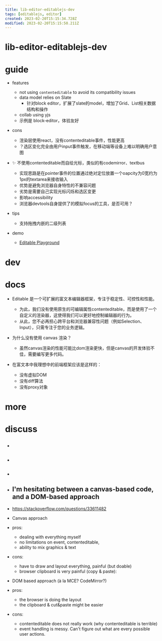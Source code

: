 ```yaml
---
title: lib-editor-editablejs-dev
tags: [editablejs, editor]
created: 2023-02-20T15:15:34.728Z
modified: 2023-02-20T15:15:50.211Z
---
```


# lib-editor-editablejs-dev

# guide

- features
  - not using `contenteditable` to avoid its compatibility issues
  - data model relies on Slate
    - 针对block editor，扩展了slate的model，增加了Grid、List相关数据结构和操作
  - collab using yjs
  - 示例是 block-editor，体验友好

- cons
  - 渲染层使用react，没有contenteditable事件，性能更高
  - ？选区变化完全由用户input事件触发，在移动端等设备上难以明确用户意图

- ✨ 不使用contenteditable而自绘光标，类似的有codemirror、textbus
  - 实现思路是在pointer事件的位置通过绝对定位放置一个oapcity为0宽约为1px的textarea来接收输入
  - 优势是避免浏览器自身特性的不兼容问题
  - 劣势是需要自己实现光标闪烁和选区变更
  - 影响accessibility
  - 浏览器devtools自身提供了的模拟focus的工具，是否可用？

- tips
  - 支持拖拽内嵌的二级列表

- demo
  - [Editable Playground](https://docs.editablejs.com/playground)
# dev

# docs
- Editable 是一个可扩展的富文本编辑器框架，专注于稳定性、可控性和性能。
  - 为此，我们没有使用原生的可编辑属性contenteditable，而是使用了一个自定义的渲染器，这使得我们可以更好地控制编辑器的行为。
  - 从此，您不必再担心跨平台和浏览器兼容性问题（例如Selection、Input），只需专注于您的业务逻辑。

- 为什么没有使用 canvas 渲染？
  - 虽然canvas渲染的性能可能比dom渲染更快，但是canvas的开发体验不佳，需要编写更多代码。
- 在富文本中我理想中的前端框架应该是这样的：
  - 没有虚拟DOM
  - 没有diff算法
  - 没有proxy对象
# more

# discuss
- ## 

- ## 

- ## 

- ## I'm hesitating between a canvas-based code, and a DOM-based approach
- https://stackoverflow.com/questions/33611482
- Canvas approach  
- pros:
  - dealing with everything myself
  - no limitations on event, contenteditable, 
  - ability to mix graphics & text

- cons:
  - have to draw and layout everything, painful (but doable)
  - browser clipboard is very painful (copy & paste):

- DOM based approach (à la MCE? CodeMirror?) 
- pros:
  - the browser is doing the layout
  - the clipboard & cut&paste might be easier

- cons:
  - contenteditable does not really work (why contenteditable is terrible)
  - event handling is messy. Can't figure out what are every possible user actions.
